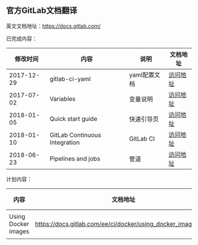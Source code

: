 ## 官方GitLab文档翻译

英文文档地址：https://docs.gitlab.com/

已完成内容：

| 修改时间       | 内容                            | 说明        | 文档地址                                     |
| ---------- | ----------------------------- | --------- | ---------------------------------------- |
| 2017-12-29 | gitlab-ci-yaml                | yaml配置文档  | [访问地址](https://fennay.github.io/gitlab-ci-cn/gitlab-ci-yaml.html) |
| 2017-07-02 | Variables                     | 变量说明      | [访问地址](https://fennay.github.io/gitlab-ci-cn/variables.html) |
| 2018-01-05 | Quick start guide             | 快速引导页     | [访问地址](https://fennay.github.io/gitlab-ci-cn/quick_start.html) |
| 2018-01-10 | GitLab Continuous Integration | GitLab CI | [访问地址](https://fennay.github.io/gitlab-ci-cn/gitlab-ci.html) |
| 2018-06-23 | Pipelines and jobs 			 | 管道 | [访问地址](https://fennay.github.io/gitlab-ci-cn/pipelines.html) |

计划内容：

| 内容                 | 文档地址                                     | 进度   |
| ------------------ | ---------------------------------------- | ---- |
| Using Docker images | https://docs.gitlab.com/ee/ci/docker/using_docker_images.html | 未开始  |

